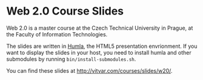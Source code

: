 # Web 2.0 Course Slides
Web 2.0 is a master course at the Czech Technical University in Prague, at the Faculty of Information Technologies. 

The slides are written in <a href="http://github.com/tomvit/humla">Humla</a>, the HTML5 
presentation envrionment. If you want to display the slides in your host, you need to 
install humla and other submodules by running `bin/install-submodules.sh`.

You can find these slides at http://vitvar.com/courses/slides/w20/.

